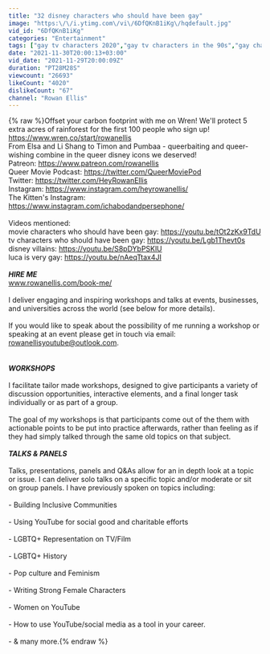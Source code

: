 ```yaml
---
title: "32 disney characters who should have been gay"
image: "https:\/\/i.ytimg.com\/vi\/6DfQKnB1iKg\/hqdefault.jpg"
vid_id: "6DfQKnB1iKg"
categories: "Entertainment"
tags: ["gay tv characters 2020","gay tv characters in the 90s","gay characters in tv shows"]
date: "2021-11-30T20:00:13+03:00"
vid_date: "2021-11-29T20:00:09Z"
duration: "PT28M28S"
viewcount: "26693"
likeCount: "4020"
dislikeCount: "67"
channel: "Rowan Ellis"
---
```

{% raw %}Offset your carbon footprint with me on Wren! We'll protect 5 extra acres of rainforest for the first 100 people who sign up! <a rel="nofollow" target="blank" href="https://www.wren.co/start/rowanellis">https://www.wren.co/start/rowanellis</a> <br />From Elsa and Li Shang to Timon and Pumbaa - queerbaiting and queer-wishing combine in the queer disney icons we deserved!<br />Patreon: <a rel="nofollow" target="blank" href="https://www.patreon.com/rowanellis">https://www.patreon.com/rowanellis</a><br />Queer Movie Podcast: <a rel="nofollow" target="blank" href="https://twitter.com/QueerMoviePod">https://twitter.com/QueerMoviePod</a><br />Twitter: <a rel="nofollow" target="blank" href="https://twitter.com/HeyRowanEllis">https://twitter.com/HeyRowanEllis</a><br />Instagram: <a rel="nofollow" target="blank" href="https://www.instagram.com/heyrowanellis/">https://www.instagram.com/heyrowanellis/</a><br />The Kitten's Instagram: <a rel="nofollow" target="blank" href="https://www.instagram.com/ichabodandpersephone/">https://www.instagram.com/ichabodandpersephone/</a><br /><br />Videos mentioned:<br />movie characters who should have been gay: <a rel="nofollow" target="blank" href="https://youtu.be/tOt2zKx9TdU">https://youtu.be/tOt2zKx9TdU</a><br />tv characters who should have been gay: <a rel="nofollow" target="blank" href="https://youtu.be/Lgb1Thevt0s">https://youtu.be/Lgb1Thevt0s</a><br />disney villains: <a rel="nofollow" target="blank" href="https://youtu.be/S8pDYbPSKlU">https://youtu.be/S8pDYbPSKlU</a><br />luca is very gay: <a rel="nofollow" target="blank" href="https://youtu.be/nAeqTtax4JI">https://youtu.be/nAeqTtax4JI</a><br /><br />___HIRE ME___<br />www.rowanellis.com/book-me/<br /><br />I deliver engaging and inspiring workshops and talks at events, businesses, and universities across the world (see below for more details).<br /><br />If you would like to speak about the possibility of me running a workshop or speaking at an event please get in touch via email: rowanellisyoutube@outlook.com. <br /> <br /><br />___WORKSHOPS___<br /><br />I facilitate tailor made workshops, designed to give participants a variety of discussion opportunities, interactive elements, and a final longer task individually or as part of a group.<br /><br />The goal of my workshops is that participants come out of the them with actionable points to be put into practice afterwards, rather than feeling as if they had simply talked through the same old topics on that subject.<br /><br />___TALKS &amp; PANELS___<br /><br />Talks, presentations, panels and Q&amp;As allow for an in depth look at a topic or issue. I can deliver solo talks on a specific topic and/or moderate or sit on group panels. I have previously spoken on topics including:<br /><br />- Building Inclusive Communities<br /><br />- Using YouTube for social good and charitable efforts<br /><br />- LGBTQ+ Representation on TV/Film<br /><br />- LGBTQ+ History<br /><br />- Pop culture and Feminism<br /><br />- Writing Strong Female Characters<br /><br />- Women on YouTube<br /><br />- How to use YouTube/social media as a tool in your career.  <br /><br />- &amp; many more.{% endraw %}
